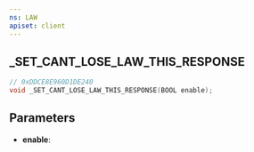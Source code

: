 ```yaml
---
ns: LAW
apiset: client
---
```

## _SET_CANT_LOSE_LAW_THIS_RESPONSE

```c
// 0xDDCE8E960D1DE240
void _SET_CANT_LOSE_LAW_THIS_RESPONSE(BOOL enable);
```


## Parameters
* **enable**: